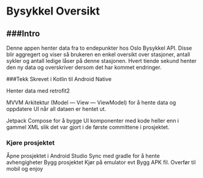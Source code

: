 # Bysykkel Oversikt


###Intro
------------------------------------
Denne appen henter data fra to endepunkter hos Oslo Bysykkel API. Disse blir aggregert og viser så brukeren en enkel oversikt over stasjoner, antall sykler og antall ledige låser på denne stasjonen. 
Hvert tiende sekund henter den ny data og overskriver dersom det har kommet endringer.

###Tekk
Skrevet i Kotlin til Android Native

Henter data med retrofit2

MVVM Arkitektur (Model — View — ViewModel) for å hente data og oppdatere UI når all dataen er hentet ut.

Jetpack Compose for å bygge UI komponenter med kode heller enn i gammel XML slik det var gjort i de første committene i prosjektet.


### Kjøre prosjektet
Åpne prosjektet i Android Studio 
Sync med gradle for å hente avhengigheter
Bygg prosjektet
Kjør på emulator
evt
Bygg APK fil. Overfør til mobil og enjoy